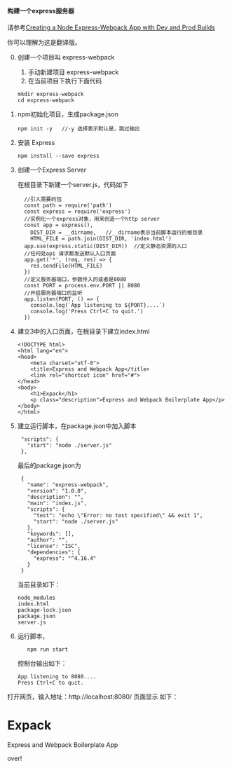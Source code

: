 #### 构建一个express服务器 ####

请参考[Creating a Node Express-Webpack App with Dev and Prod Builds](https://medium.com/@binyamin/creating-a-node-express-webpack-app-with-dev-and-prod-builds-a4962ce51334)

你可以理解为这是翻译版。

0. 创建一个项目叫 express-webpack

    1. 手动新建项目 express-webpack
    2. 在当前项目下执行下面代码

    ```
    mkdir express-webpack
    cd express-webpack
    ```

1. npm初始化项目，生成package.json
    ```
    npm init -y   //-y 选择表示默认是，跳过输出
    ```
2. 安装 Express
   ```
   npm install --save express
   ```

3. 创建一个Express Server

    在根目录下新建一个server.js，代码如下
    ```
      //引入需要的包
      const path = require('path')
      const express = require('express')
      //实例化一个express对象，用来创造一个http server
      const app = express(),
        DIST_DIR = __dirname,   //__dirname表示当前脚本运行的根目录
        HTML_FILE = path.join(DIST_DIR, 'index.html')
      app.use(express.static(DIST_DIR))  //定义静态资源的入口
      //任何处api 请求都发送默认入口页面
      app.get('*', (req, res) => {
        res.sendFile(HTML_FILE)
      })
      //定义服务器端口，参数传入的或者是8080
      const PORT = process.env.PORT || 8080
      //开启服务器端口的监听
      app.listen(PORT, () => {
        console.log(`App listening to ${PORT}....`)
        console.log('Press Ctrl+C to quit.')
      })
    ```
4. 建立3中的入口页面，在根目录下建立index.html

    ```
    <!DOCTYPE html>
    <html lang="en">
    <head>
        <meta charset="utf-8">
        <title>Express and Webpack App</title>
        <link rel="shortcut icon" href="#">
    </head>
    <body>
        <h1>Expack</h1>
        <p class="description">Express and Webpack Boilerplate App</p>
    </body>
    </html>
    ```
5. 建立运行脚本，在package.json中加入脚本
    ```
     "scripts": {
       "start": "node ./server.js"
     },
    ```
    最后的package.json为
    ```
     {
       "name": "express-webpack",
       "version": "1.0.0",
       "description": "",
       "main": "index.js",
       "scripts": {
         "test": "echo \"Error: no test specified\" && exit 1",
         "start": "node ./server.js"
       },
       "keywords": [],
       "author": "",
       "license": "ISC",
       "dependencies": {
         "express": "^4.16.4"
       }
     }

    ```
    当前目录如下：
    ```
    node_modules
    index.html
    package-lock.json
    package.json
    server.js
    ```
6. 运行脚本，
    ```
       npm run start
    ```
    控制台输出如下：
    ```
    App listening to 8080....
    Press Ctrl+C to quit.
    ```
打开网页，输入地址：http://localhost:8080/
页面显示 如下：

 <body>
        <h1>Expack</h1>
        <p class="description">Express and Webpack Boilerplate App</p>
 </body>

over!